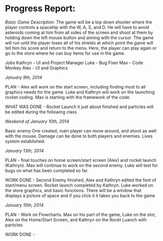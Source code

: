 **Progress Report:**
================
*Basic Game Description*:
The game will be a top down shooter where the player controls a spacehip with the W, A, S, and D. He will have to avoid asteroids coming at him from all sides of the screen and shoot at them by holding down the left mouse button and aiming with the cursor.  The game will run until the player loses all of his shields at which point the game will tell him his score and return to the menu.  Here, the player can play again or go to the store where he can buy items for use in the game.

*Jobs*
Kathryn - UI and Project Manager
Luke - Bug Fixer
Max - Code Monkey
Alex - UI and Graphics





*January 9th, 2014*

PLAN - Alex will work on the start screen, including finding most to all graphics needs for the game. Luke and
Kathryn will work on the launching rocket coding. Max is starting with the framework of the code.

WHAT WAS DONE - Rocket Launch it just about finished and particles will be edited during the following class


*Weekend of January 10th, 2014*

Basic enemy One created, main player can move around, and shoot as well with the mouse. Damage can be done to both players and enemies. Lives system established.


*January 13th, 2014*

PLAN - final touches on home screen/start screen (Alex) and rocket launch (Kathryn). Max will continue to work on the second enemy. Luke will test for bugs on what has been completed so far.

WORK DONE - Second Enemy finished, Alex and Kathryn edited the font of start/menu screen. Rocket launch completed by Kathryn. Luke worked on the store graphics, and basic functions. There will be a window that displays a picture of space and if you click it it takes you back to the game

*January 15th, 2014*

PLAN - Work on Flowcharts. Max on his part of the game, Luke on the stor, Alex on the Home/Start Screen, and Kathryn on the Rockt Luanch with particles

WORK DONE - 
